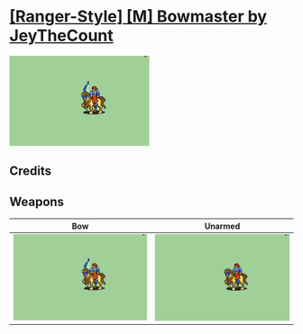 # [\[Ranger-Style\] \[M\] Bowmaster by JeyTheCount](./)

<img src="./5.%20Bow/Bow_000.png" alt="[Ranger-Style] [M] Bowmaster by JeyTheCount standing" />

## Credits



## Weapons


|Bow |Unarmed |
|  :---: | :---: |
| <img alt="Bow animation" src="./5.%20Bow/Bow.gif" /> | <img alt="Unarmed animation" src="./8.%20Unarmed/Unarmed.gif" /> |
